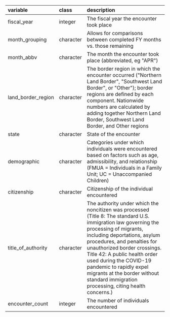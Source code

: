 |variable           |class     |description                           |
|:------------------|:---------|:-------------------------------------|
|fiscal_year        |integer   |The fiscal year the encounter took place |
|month_grouping     |character |Allows for comparisons between completed FY months vs. those remaining |
|month_abbv         |character |The month the encounter took place (abbreviated, eg "APR") |
|land_border_region |character |The border region in which the encounter occurred ("Northern Land Border", "Southwest Land Border", or "Other"); border regions are defined by each component. Nationwide numbers are calculated by adding together Northern Land Border, Southwest Land Border, and Other regions |
|state              |character |State of the encounter |
|demographic        |character |Categories under which individuals were encountered based on factors such as age, admissibility, and relationship (FMUA = Individuals in a Family Unit; UC = Unaccompanied Children) |
|citizenship        |character |Citizenship of the individual encountered |
|title_of_authority |character |The authority under which the noncitizen was processed (Title 8: The standard U.S. immigration law governing the processing of migrants, including deportations, asylum procedures, and penalties for unauthorized border crossings. Title 42: A public health order used during the COVID-19 pandemic to rapidly expel migrants at the border without standard immigration processing, citing health concerns.) |
|encounter_count    |integer   |The number of individuals encountered |
